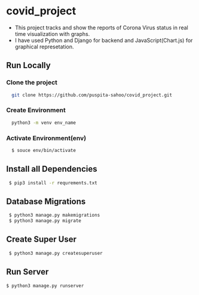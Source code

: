 # covid_project
- This project tracks and show the reports of Corona Virus status in real time visualization with graphs.
- I have used Python and Django for backend and JavaScript(Chart.js) for graphical represetation. 

## Run Locally

### Clone the project

```bash
  git clone https://github.com/puspita-sahoo/covid_project.git
```


### Create Environment

```bash
  python3 -m venv env_name
```
### Activate Environment(env)

```bash
  $ souce env/bin/activate
```

## Install all Dependencies

```bash
 $ pip3 install -r requrements.txt
```
## Database Migrations

```bash
 $ python3 manage.py makemigrations
 $ python3 manage.py migrate
```

## Create Super User


```bash
 $ python3 manage.py createsuperuser
```

## Run Server

```bash
$ python3 manage.py runserver
```


